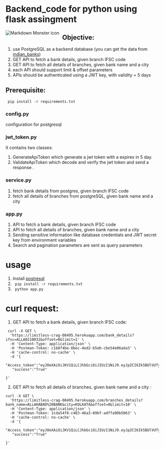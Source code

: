 # Backend_code for python using flask assingment

<img src="https://www.fylehq.com/assets/images/logos/fylelogo.svg"
     alt="Markdown Monster icon"
     style="float: left; margin-right: 10px;" />

## Objective:
1. use PostgreSQL as a backend database (you can get the data from [indian_banks](https://github.com/snarayanank2/indian_banks))
2. GET API to fetch a bank details, given branch IFSC code
3. GET API to fetch all details of branches, given bank name and a city 
4. each API should support limit & offset parameters
5. APIs should be authenticated using a JWT key, with validity = 5 days

## Prerequisite:

``` pip install -r requirements.txt```

### config.py 
configuration for postgresql

### jwt_token.py
It contains two classes:
1. GenerateApiToken which generate a jwt token with a expires in 5 day.
2. ValidateApiToken which decode and verify the jwt token and send a response .

### service.py
1. fetch bank details from postgres, given branch IFSC code 
2. fetch all details of branches from postgreSQL, given bank name and a city

### app.py
1. API to fetch a bank details, given branch IFSC code
2. API to fetch all details of branches, given bank name and a city 
3. Sending sensitive information like database credentials and JWT secret key from environment variables
4. Search and pagination parameters are sent as query parameters
# usage
1. Install [postresql](https://www.digitalocean.com/community/tutorials/how-to-install-and-use-postgresql-on-ubuntu-16-04)
2. ``` pip install -r requirements.txt```
3. ``` python app.py```

# curl request:

1. GET API to fetch a bank details, given branch IFSC code:
```
 curl -X GET \
  'https://limitless-crag-08495.herokuapp.com/bank_details?ifsc=ALLA0210032&offset=0&limit=1' \
  -H 'Content-Type: application/json' \
  -H 'Postman-Token: c1b8f4be-8bec-4ed2-b5eb-cbe54e06ada3' \
  -H 'cache-control: no-cache' \
  -d '{
   "Access_token":"eyJ0eXAiOiJKV1QiLCJhbGciOiJIUzI1NiJ9.eyJpZCI6Ik5BUlVUTyIsInNlY3JldCI6IjEyMzRAIiwiZXhwIjoxNTcwNDc2MzAzfQ.32jXnBK6d8M_q9WU8ZbBqfKOfMSgWMCiiHuuW3G1W_Y",
   "success":"True"
 
}'
``` 
2. GET API to fetch all details of branches, given bank name and a city :
``` 
curl -X GET \
  'https://limitless-crag-08495.herokuapp.com/branches_details?bank_name=ALLAHABAD%20BANK&city=KOLKATA&offset=0&limit=10' \
  -H 'Content-Type: application/json' \
  -H 'Postman-Token: 1cda54f8-c483-46a3-89bf-adffa90b5063' \
  -H 'cache-control: no-cache' \
  -d '{
   "Access_token":"eyJ0eXAiOiJKV1QiLCJhbGciOiJIUzI1NiJ9.eyJpZCI6Ik5BUlVUTyIsInNlY3JldCI6IjEyMzRAIiwiZXhwIjoxNTcwNDc2MzAzfQ.32jXnBK6d8M_q9WU8ZbBqfKOfMSgWMCiiHuuW3G1W_Y",
   "success":"True"
 
}'
```

